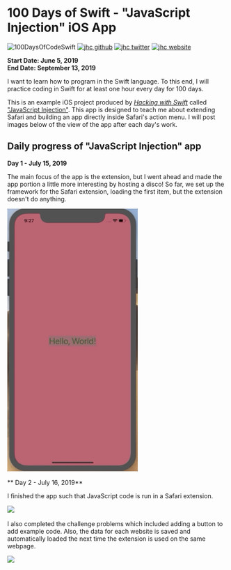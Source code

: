 # 100 Days of Swift - "JavaScript Injection" iOS App

![100DaysOfCodeSwift](https://img.shields.io/badge/100DaysOfCode-Swift-FA7343.svg?style=flat&logo=swift)
[![jhc github](https://img.shields.io/badge/GitHub-jhrcook-lightgrey.svg?style=flat&logo=github)](https://github.com/jhrcook)
[![jhc twitter](https://img.shields.io/badge/Twitter-JoshDoesaThing-00aced.svg?style=flat&logo=twitter)](https://twitter.com/JoshDoesa)
[![jhc website](https://img.shields.io/badge/Website-JoshDoesaThing-5087B2.svg?style=flat&logo=telegram)](https://www.joshdoesathing.com)

**Start Date: June 5, 2019  
End Date: September 13, 2019**

I want to learn how to program in the Swift language. To this end, I will practice coding in Swift for at least one hour every day for 100 days.

This is an example iOS project produced by [*Hacking with Swift*](https://www.hackingwithswift.com/read) called ["JavaScript Injection"](https://www.hackingwithswift.com/read/19/overview). This app is designed to teach me about extending Safari and building an app directly inside Safari's action menu. I will post images below of the view of the app after each day's work.

## Daily progress of "JavaScript Injection" app

**Day 1 - July 15, 2019**

The main focus of the app is the extension, but I went ahead and made the app portion a little more interesting by hosting a disco! So far, we set up the framework for the Safari extension, loading the first item, but the extension doesn't do anything.

<img src="progress_screenshots/Jul-17-2019 09-27-24.gif" width="300"/>


** Day 2 - July 16, 2019**

I finished the app such that JavaScript code is run in a Safari extension.

<img src="progress_screenshots/Jul-18-2019 09-16-36.gif" width="300"/>

I also completed the challenge problems which included adding a button to add example code. Also, the data for each website is saved and automatically loaded the next time the extension is used on the same webpage.

<img src="progress_screenshots/Jul-18-2019 09-55-18.gif" width="300"/>
